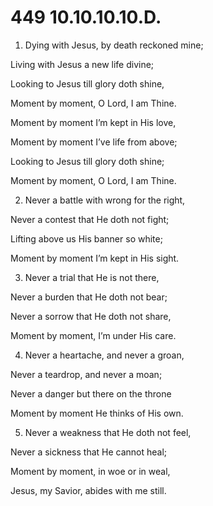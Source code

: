 # 449 10.10.10.10.D.

1.  Dying with Jesus, by death reckoned mine;

Living with Jesus a new life divine;

Looking to Jesus till glory doth shine,

Moment by moment, O Lord, I am Thine.

Moment by moment I’m kept in His love,

Moment by moment I’ve life from above;

Looking to Jesus till glory doth shine;

Moment by moment, O Lord, I am Thine.

2.  Never a battle with wrong for the right,

Never a contest that He doth not fight;

Lifting above us His banner so white;

Moment by moment I’m kept in His sight.

3.  Never a trial that He is not there,

Never a burden that He doth not bear;

Never a sorrow that He doth not share,

Moment by moment, I’m under His care.

4.  Never a heartache, and never a groan,

Never a teardrop, and never a moan;

Never a danger but there on the throne

Moment by moment He thinks of His own.

5.  Never a weakness that He doth not feel,

Never a sickness that He cannot heal;

Moment by moment, in woe or in weal,

Jesus, my Savior, abides with me still.

